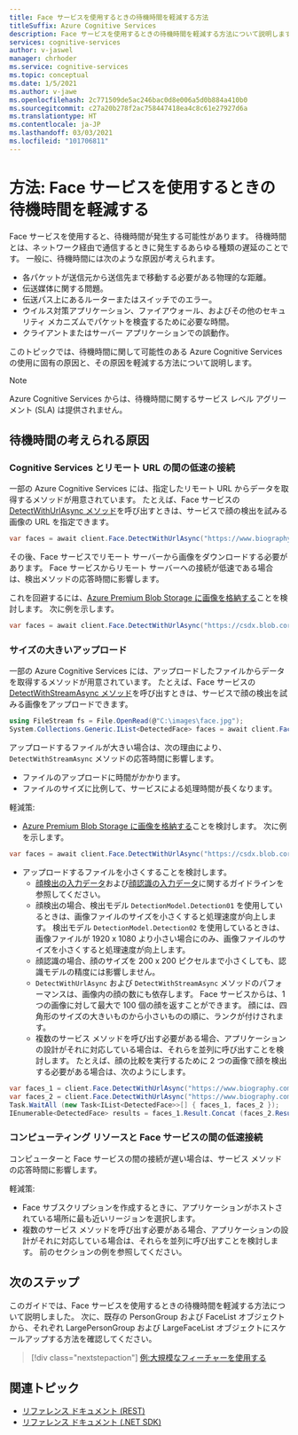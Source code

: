 ```yaml
---
title: Face サービスを使用するときの待機時間を軽減する方法
titleSuffix: Azure Cognitive Services
description: Face サービスを使用するときの待機時間を軽減する方法について説明します。
services: cognitive-services
author: v-jaswel
manager: chrhoder
ms.service: cognitive-services
ms.topic: conceptual
ms.date: 1/5/2021
ms.author: v-jawe
ms.openlocfilehash: 2c771509de5ac246bac0d8e006a5d0b884a410b0
ms.sourcegitcommit: c27a20b278f2ac758447418ea4c8c61e27927d6a
ms.translationtype: HT
ms.contentlocale: ja-JP
ms.lasthandoff: 03/03/2021
ms.locfileid: "101706811"
---
```

# <a name="how-to-mitigate-latency-when-using-the-face-service"></a>方法: Face サービスを使用するときの待機時間を軽減する

Face サービスを使用すると、待機時間が発生する可能性があります。 待機時間とは、ネットワーク経由で通信するときに発生するあらゆる種類の遅延のことです。 一般に、待機時間には次のような原因が考えられます。
- 各パケットが送信元から送信先まで移動する必要がある物理的な距離。
- 伝送媒体に関する問題。
- 伝送パス上にあるルーターまたはスイッチでのエラー。
- ウイルス対策アプリケーション、ファイアウォール、およびその他のセキュリティ メカニズムでパケットを検査するために必要な時間。
- クライアントまたはサーバー アプリケーションでの誤動作。

このトピックでは、待機時間に関して可能性のある Azure Cognitive Services の使用に固有の原因と、その原因を軽減する方法について説明します。

> [!NOTE]
> Azure Cognitive Services からは、待機時間に関するサービス レベル アグリーメント (SLA) は提供されません。

## <a name="possible-causes-of-latency"></a>待機時間の考えられる原因

### <a name="slow-connection-between-the-cognitive-service-and-a-remote-url"></a>Cognitive Services とリモート URL の間の低速の接続

一部の Azure Cognitive Services には、指定したリモート URL からデータを取得するメソッドが用意されています。 たとえば、Face サービスの [DetectWithUrlAsync メソッド](/dotnet/api/microsoft.azure.cognitiveservices.vision.face.faceoperationsextensions.detectwithurlasync#Microsoft_Azure_CognitiveServices_Vision_Face_FaceOperationsExtensions_DetectWithUrlAsync_Microsoft_Azure_CognitiveServices_Vision_Face_IFaceOperations_System_String_System_Nullable_System_Boolean__System_Nullable_System_Boolean__System_Collections_Generic_IList_System_Nullable_Microsoft_Azure_CognitiveServices_Vision_Face_Models_FaceAttributeType___System_String_System_Nullable_System_Boolean__System_String_System_Threading_CancellationToken_)を呼び出すときは、サービスで顔の検出を試みる画像の URL を指定できます。

```csharp
var faces = await client.Face.DetectWithUrlAsync("https://www.biography.com/.image/t_share/MTQ1MzAyNzYzOTgxNTE0NTEz/john-f-kennedy---mini-biography.jpg");
```

その後、Face サービスでリモート サーバーから画像をダウンロードする必要があります。 Face サービスからリモート サーバーへの接続が低速である場合は、検出メソッドの応答時間に影響します。

これを回避するには、[Azure Premium Blob Storage に画像を格納する](../../../storage/blobs/storage-upload-process-images.md?tabs=dotnet)ことを検討します。 次に例を示します。

``` csharp
var faces = await client.Face.DetectWithUrlAsync("https://csdx.blob.core.windows.net/resources/Face/Images/Family1-Daughter1.jpg");
```

### <a name="large-upload-size"></a>サイズの大きいアップロード

一部の Azure Cognitive Services には、アップロードしたファイルからデータを取得するメソッドが用意されています。 たとえば、Face サービスの [DetectWithStreamAsync メソッド](/dotnet/api/microsoft.azure.cognitiveservices.vision.face.faceoperationsextensions.detectwithstreamasync#Microsoft_Azure_CognitiveServices_Vision_Face_FaceOperationsExtensions_DetectWithStreamAsync_Microsoft_Azure_CognitiveServices_Vision_Face_IFaceOperations_System_IO_Stream_System_Nullable_System_Boolean__System_Nullable_System_Boolean__System_Collections_Generic_IList_System_Nullable_Microsoft_Azure_CognitiveServices_Vision_Face_Models_FaceAttributeType___System_String_System_Nullable_System_Boolean__System_String_System_Threading_CancellationToken_)を呼び出すときは、サービスで顔の検出を試みる画像をアップロードできます。

```csharp
using FileStream fs = File.OpenRead(@"C:\images\face.jpg");
System.Collections.Generic.IList<DetectedFace> faces = await client.Face.DetectWithStreamAsync(fs, detectionModel: DetectionModel.Detection02);
```

アップロードするファイルが大きい場合は、次の理由により、`DetectWithStreamAsync` メソッドの応答時間に影響します。
- ファイルのアップロードに時間がかかります。
- ファイルのサイズに比例して、サービスによる処理時間が長くなります。

軽減策:
- [Azure Premium Blob Storage に画像を格納する](../../../storage/blobs/storage-upload-process-images.md?tabs=dotnet)ことを検討します。 次に例を示します。
``` csharp
var faces = await client.Face.DetectWithUrlAsync("https://csdx.blob.core.windows.net/resources/Face/Images/Family1-Daughter1.jpg");
```
- アップロードするファイルを小さくすることを検討します。
    - [顔検出の入力データ](../concepts/face-detection.md#input-data)および[顔認識の入力データ](../concepts/face-recognition.md#input-data)に関するガイドラインを参照してください。
    - 顔検出の場合、検出モデル `DetectionModel.Detection01` を使用しているときは、画像ファイルのサイズを小さくすると処理速度が向上します。 検出モデル `DetectionModel.Detection02` を使用しているときは、画像ファイルが 1920 x 1080 より小さい場合にのみ、画像ファイルのサイズを小さくすると処理速度が向上します。
    - 顔認識の場合、顔のサイズを 200 x 200 ピクセルまで小さくしても、認識モデルの精度には影響しません。
    - `DetectWithUrlAsync` および `DetectWithStreamAsync` メソッドのパフォーマンスは、画像内の顔の数にも依存します。 Face サービスからは、1 つの画像に対して最大で 100 個の顔を返すことができます。 顔には、四角形のサイズの大きいものから小さいものの順に、ランクが付けされます。
    - 複数のサービス メソッドを呼び出す必要がある場合、アプリケーションの設計がそれに対応している場合は、それらを並列に呼び出すことを検討します。 たとえば、顔の比較を実行するために 2 つの画像で顔を検出する必要がある場合は、次のようにします。
```csharp
var faces_1 = client.Face.DetectWithUrlAsync("https://www.biography.com/.image/t_share/MTQ1MzAyNzYzOTgxNTE0NTEz/john-f-kennedy---mini-biography.jpg");
var faces_2 = client.Face.DetectWithUrlAsync("https://www.biography.com/.image/t_share/MTQ1NDY3OTIxMzExNzM3NjE3/john-f-kennedy---debating-richard-nixon.jpg");
Task.WaitAll (new Task<IList<DetectedFace>>[] { faces_1, faces_2 });
IEnumerable<DetectedFace> results = faces_1.Result.Concat (faces_2.Result);
```

### <a name="slow-connection-between-your-compute-resource-and-the-face-service"></a>コンピューティング リソースと Face サービスの間の低速接続

コンピューターと Face サービスの間の接続が遅い場合は、サービス メソッドの応答時間に影響します。

軽減策:
- Face サブスクリプションを作成するときに、アプリケーションがホストされている場所に最も近いリージョンを選択します。
- 複数のサービス メソッドを呼び出す必要がある場合、アプリケーションの設計がそれに対応している場合は、それらを並列に呼び出すことを検討します。 前のセクションの例を参照してください。

## <a name="next-steps"></a>次のステップ

このガイドでは、Face サービスを使用するときの待機時間を軽減する方法について説明しました。 次に、既存の PersonGroup および FaceList オブジェクトから、それぞれ LargePersonGroup および LargeFaceList オブジェクトにスケールアップする方法を確認してください。

> [!div class="nextstepaction"]
> [例:大規模なフィーチャーを使用する](how-to-use-large-scale.md)

## <a name="related-topics"></a>関連トピック

- [リファレンス ドキュメント (REST)](https://westus.dev.cognitive.microsoft.com/docs/services/563879b61984550e40cbbe8d/operations/563879b61984550f30395236)
- [リファレンス ドキュメント (.NET SDK)](/dotnet/api/overview/azure/cognitiveservices/client/faceapi)